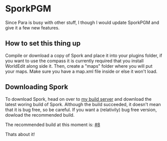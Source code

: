 SporkPGM
========

Since Para is busy with other stuff, I though I would update SporkPGM and give it a few new features. 


How to set this thing up
------------------------
Compile or download a copy of Spork and place it into your plugins folder, if you want to use the compass it is currently required that you install WorldEdit along side it. Then, create a "maps" folder where you will put your maps. Make sure you have a map.xml file inside
or else it won't load. 

Downloading Spork
----------------
To download Spork, head on over to [my build server][1] and download the latest woring build of Spork. Although the build succeeded, it doesn't mean that it is bug free, so be careful. If you want a (relativily) bug free version, dowload the recommended build.

The recommended build at this moment is: [#8][2]
<!--- Add one to the build you want to put on here, because Jenkins will build this commit -->

Thats about it!

[1]: http://ci.ericzeiberg.com/job/SporkPGM/
[2]: http://ci.ericzeiberg.com/job/SporkPGM/8/

